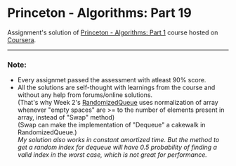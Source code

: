 # Princeton - Algorithms: Part 19
Assignment's solution of [Princeton - Algorithms: Part 1](https://www.coursera.org/learn/algorithms-part1) course hosted on [Coursera](https://www.coursera.org/).

***
### Note:
* Every assignmet passed the assessment with atleast 90% score.
* All the solutions are self-thought with learnings from the course and without any help from forums/online solutions.  
(That's why Week 2's [RandomizedQueue](https://github.com/Sharungarg/Princeton---Algorithms-Part-1/blob/master/Week%202/queues/RandomizedQueue.java) uses normalization of array whenever "empty spaces" are >= to the number of elements present in array, instead of "Swap" method)  
(Swap can make the implementation of "Dequeue" a cakewalk in RandomizedQueue.)  
_My solution also works in constant amortized time. But the method to get a random index for dequeue will have 0.5 probability of finding a valid index in the worst case, which is not great for performance._

